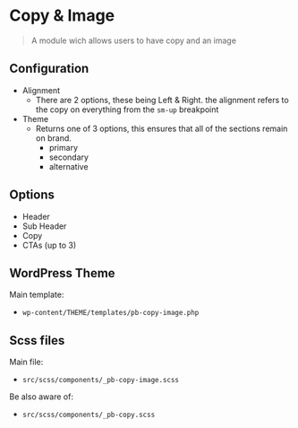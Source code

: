 # Copy & Image

> A module wich allows users to have copy and an image

## Configuration 
- Alignment
	- There are 2 options, these being Left & Right. the alignment refers to the copy on everything from the ```sm-up``` breakpoint
- Theme
	- Returns one of 3 options, this ensures that all of the sections remain on brand.
		- primary
		- secondary
		- alternative

## Options
- Header
- Sub Header
- Copy
- CTAs (up to 3)

## WordPress Theme
Main template:
- ```wp-content/THEME/templates/pb-copy-image.php```

## Scss files
Main file:
- ```src/scss/components/_pb-copy-image.scss```

Be also aware of:
- ```src/scss/components/_pb-copy.scss```
